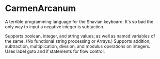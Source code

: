 # CarmenArcanum
A terrible programming language for the Shavian keyboard.
It's so bad the only way to input a negative integer is subtaction.

Supports boolean, integer, and string values; as well as named variables of the same. (No functional string processing or Arrays.)
Supports addition, subtraction, multiplication, division, and modulus operations on integers.
Uses label goto and if statements for flow control.
